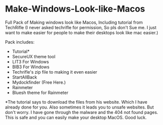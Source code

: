 # Make-Windows-Look-like-Macos
Full Pack of Making windows look like Macos, Including tutorial from TechRifle (I never asked techrifle for permission, So pls don't Sue me. I just want to make easier for people to make their desktops look like mac easier.)

Pack includes:
- Tutorial*
- SecureUX theme tool
- LIT3 For Windows
- BIB3 For Windows
- Techrifle's zip file to making it even easier
- StartAllBack
- Mydockfinder (Free Here.)
- Rainmeter
- Bluesh theme for Rainmeter

*The tutorial says to download the files from his website. Which I have already done for you. Also sometimes it leads you to unsafe websites. But don't worry. I have gone through the malware and the 404 not found pages. This is safe and you can easily make your desktop MacOS.
Good luck.
